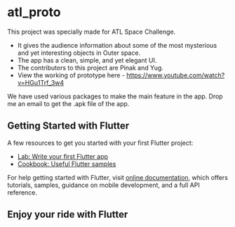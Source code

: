 # atl_proto

This project was specially made for ATL Space Challenge.
- It gives the audience information about some of the most mysterious and yet interesting objects in Outer space.
- The app has a clean, simple, and yet elegant UI.
- The contributors to this project are Pinak and Yug.
- View the working of prototype here - https://www.youtube.com/watch?v=HGu1Trf_3w4

We have used various packages to make the main feature in the app.
Drop me an email to get the .apk file of the app.

## Getting Started with Flutter

A few resources to get you started with your first Flutter project:

- [Lab: Write your first Flutter app](https://flutter.dev/docs/get-started/codelab)
- [Cookbook: Useful Flutter samples](https://flutter.dev/docs/cookbook)

For help getting started with Flutter, visit
[online documentation](https://flutter.dev/docs), which offers tutorials,
samples, guidance on mobile development, and a full API reference.

## Enjoy your ride with Flutter
